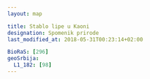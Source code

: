 ```yaml
---
layout: map

title: Stablo lipe u Kaoni
designation: Spomenik prirode
last_modified_at: 2018-05-31T00:23:14+02:00

BioRaS: [296]
geoSrbija:
  L1_182: [98]
---
```

